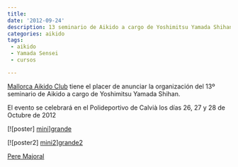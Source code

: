 ```yaml
---
title: 
date: '2012-09-24'
description: 13 seminario de Aikido a cargo de Yoshimitsu Yamada Shihan.
categories: aikido
tags: 
 - aikido
 - Yamada Sensei
 - cursos

---
```


[Mallorca Aikido Club](http://aikidomallorca.com/mallorca-aikido-seminar-2012/) tiene el placer de anunciar la organización del 13º seminario de Aikido a cargo de Yoshimitsu Yamada Shihan.

El evento se celebrará en el Polideportivo de Calvià los días 26, 27 y 28 de Octubre de 2012


[![poster] [mini]][grande]

[![poster2] [mini2]][grande2]

[mini]: http://dropproxy.com/u/39/aikido/Yamada_Sensei_seminari_2012_Internet_thumb.jpg

[grande]: http://dropproxy.com/u/39/aikido/Yamada_Sensei_seminari_2012_Internet.jpg

[mini2]: http://dropproxy.com/u/39/aikido/Yamada_Sensei_seminari_2012_Internet2_thumb.jpg

[grande2]: http://dropproxy.com/u/39/aikido/Yamada_Sensei_seminari_2012_Internet2.jpeg



[Pere Majoral](http://pere.majoral.es/yamada-sensei-en-mallorca-2012/)

